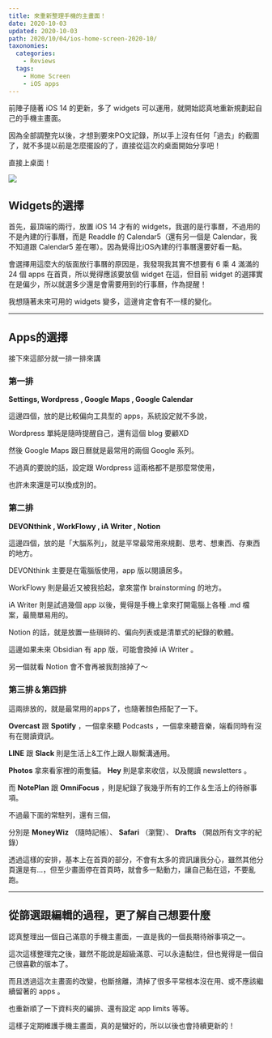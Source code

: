 ```yaml
---
title: 來重新整理手機的主畫面！
date: 2020-10-03
updated: 2020-10-03
path: 2020/10/04/ios-home-screen-2020-10/
taxonomies:
  categories: 
    - Reviews
  tags: 
    - Home Screen
    - iOS apps
---
```


前陣子隨著 iOS 14 的更新，多了 widgets 可以運用，就開始認真地重新規劃起自己的手機主畫面。

因為全部調整完以後，才想到要來PO文記錄，所以手上沒有任何「過去」的截圖了，就不多提以前是怎麼擺設的了，直接從這次的桌面開始分享吧！

直接上桌面！

![](https://pinchlime-screenshots.s3.ap-northeast-1.amazonaws.com/2020.09.26-ios-home-screen-4_fdZqY9.webp?w=20)

<!-- more -->

## Widgets的選擇

首先，最頂端的兩行，放置 iOS 14 才有的 widgets，我選的是行事曆，不過用的不是內建的行事曆，而是 Readdle 的 Calendar5（還有另一個是 Calendar，我不知道跟 Calendar5 差在哪）。因為覺得比iOS內建的行事曆還要好看一點。

會選擇用這麼大的版面放行事曆的原因是，我發現我其實不想要有 6 乘 4 滿滿的 24 個 apps 在首頁，所以覺得應該要放個 widget 在這，但目前 widget 的選擇實在是偏少，所以就選多少還是會需要用到的行事曆，作為提醒！

我想隨著未來可用的 widgets 變多，這邊肯定會有不一樣的變化。

---

## Apps的選擇

接下來這部分就一排一排來講

### 第一排

**Settings, Wordpress , Google Maps , Google Calendar**

這邊四個，放的是比較偏向工具型的 apps，系統設定就不多說，

Wordpress 單純是隨時提醒自己，還有這個 blog 要顧XD

然後 Google Maps 跟日曆就是最常用的兩個 Google 系列。

不過真的要說的話，設定跟 Wordpress 這兩格都不是那麼常使用，

也許未來還是可以換成別的。

### 第二排

**DEVONthink , WorkFlowy , iA Writer , Notion**

這邊四個，放的是「大腦系列」，就是平常最常用來規劃、思考、想東西、存東西的地方。

DEVONthink 主要是在電腦版使用，app 版以閱讀居多。

WorkFlowy 則是最近又被我拾起，拿來當作 brainstorming 的地方。

iA Writer 則是試過幾個 app 以後，覺得是手機上拿來打開電腦上各種 .md 檔案，最簡單易用的。

Notion 的話，就是放置一些瑣碎的、偏向列表或是清單式的紀錄的軟體。

這邊如果未來 Obsidian 有 app 版，可能會換掉 iA Writer 。

另一個就看 Notion 會不會再被我割捨掉了～

### 第三排＆第四排

這兩排放的，就是最常用的apps了，也隨著顏色搭配了一下。

**Overcast** 跟 **Spotify** ，一個拿來聽 Podcasts ，一個拿來聽音樂，端看同時有沒有在閱讀資訊。

**LINE** 跟 **Slack** 則是生活上&工作上跟人聯繫溝通用。

**Photos** 拿來看家裡的兩隻貓。 **Hey** 則是拿來收信，以及閱讀 newsletters 。

而 **NotePlan** 跟 **OmniFocus** ，則是紀錄了我幾乎所有的工作＆生活上的待辦事項。

不過最下面的常駐列，還有三個，

分別是 **MoneyWiz** （隨時記帳）、 **Safari** （瀏覽）、 **Drafts** （開啟所有文字的紀錄）

透過這樣的安排，基本上在首頁的部分，不會有太多的資訊讓我分心，雖然其他分頁還是有...，但至少畫面停在首頁時，就會多一點動力，讓自己黏在這，不要亂跑。

---

## 從篩選跟編輯的過程，更了解自己想要什麼

認真整理出一個自己滿意的手機主畫面，一直是我的一個長期待辦事項之一。

這次這樣整理完之後，雖然不能說是超級滿意、可以永遠黏住，但也覺得是一個自己很喜歡的版本了。

而且透過這次主畫面的改變，也斷捨離，清掉了很多平常根本沒在用、或不應該繼續留著的 apps 。

也重新順了一下資料夾的編排、還有設定 app limits 等等。

這樣子定期維護手機主畫面，真的是蠻好的，所以以後也會持續更新的！
